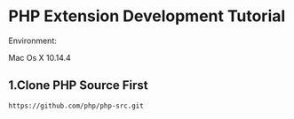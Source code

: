 # PHP Extension Development Tutorial

Environment:

Mac Os X 10.14.4

## 1.Clone PHP Source First

```
https://github.com/php/php-src.git
```



